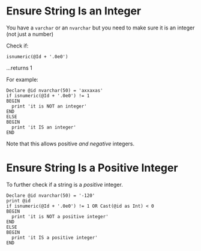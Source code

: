 # Ensure String Is an Integer

You have a `varchar` or an `nvarchar` but you need to make sure it is an integer (not just a number)


Check if:

	isnumeric(@Id + '.0e0')


...returns 1


For example:

	Declare @id nvarchar(50) = 'axxaxas'
	if isnumeric(@Id + '.0e0') != 1
	BEGIN
	  print 'it is NOT an integer'
	END
	ELSE
	BEGIN
	  print 'it IS an integer'
	END

Note that this allows positive *and negative* integers.



# Ensure String Is a Positive Integer


To further check if a string is a *positive* integer.
	
	Declare @id nvarchar(50) = '-120'
	print @id
	if isnumeric(@Id + '.0e0') != 1 OR Cast(@id as Int) < 0
	BEGIN
	  print 'it is NOT a positive integer'
	END
	ELSE
	BEGIN
	  print 'it IS a positive integer'
	END